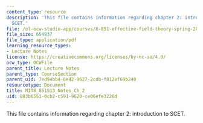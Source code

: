 ```yaml
---
content_type: resource
description: 'This file contains information regarding chapter 2: introduction to
  SCET.'
file: /ol-ocw-studio-app/courses/8-851-effective-field-theory-spring-2013/883b65510cb2c5919620ce06efe3228d_MIT8_851S13_IntroToSCET.pdf
file_size: 654937
file_type: application/pdf
learning_resource_types:
- Lecture Notes
license: https://creativecommons.org/licenses/by-nc-sa/4.0/
ocw_type: OCWFile
parent_title: Lecture Notes
parent_type: CourseSection
parent_uid: 7ed94bb4-6e42-9627-2cdb-f812ef69b240
resourcetype: Document
title: MIT8_851S13_Notes_Ch 2
uid: 883b6551-0cb2-c591-9620-ce06efe3228d
---
```

This file contains information regarding chapter 2: introduction to SCET.